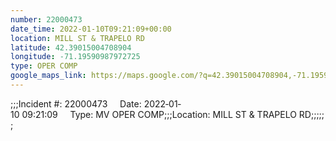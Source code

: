 ```yaml
---
number: 22000473
date_time: 2022-01-10T09:21:09+00:00
location: MILL ST & TRAPELO RD
latitude: 42.39015004708904
longitude: -71.19590987972725
type: OPER COMP
google_maps_link: https://maps.google.com/?q=42.39015004708904,-71.19590987972725
---
```


;;;Incident #: 22000473     Date: 2022‐01‐10 09:21:09     Type: MV OPER COMP;;;Location: MILL ST & TRAPELO RD;;;;;;
